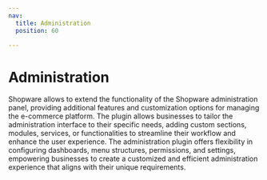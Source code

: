 ```yaml
---
nav:
  title: Administration
  position: 60

---
```


# Administration

Shopware allows to extend the functionality of the Shopware administration panel, providing additional features and customization options for managing the e-commerce platform. The plugin allows businesses to tailor the administration interface to their specific needs, adding custom sections, modules, services, or functionalities to streamline their workflow and enhance the user experience. The administration plugin offers flexibility in configuring dashboards, menu structures, permissions, and settings, empowering businesses to create a customized and efficient administration experience that aligns with their unique requirements.
